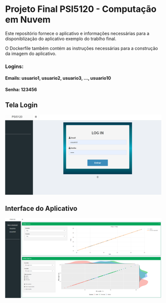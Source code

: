 
# Projeto Final PSI5120 - Computação em Nuvem

Este repositório fornece o aplicativo e informações necessárias para a disponiblização do aplicativo exemplo do trablho final.

O Dockerfile também contém as instruções necessárias para a construção da imagem do aplicativo.

### Logins: <br>
#### Emails: usuario1, usuario2, usuario3, ..., usuario10 <br>
#### Senha: 123456

## Tela Login
![LOGIN](https://github.com/wesleyloubar/TrabalhoFinalComputacaoEmNuvem/blob/main/imagens/login.PNG?raw=true)

## Interface do Aplicativo
![INTERFACE](https://github.com/wesleyloubar/TrabalhoFinalComputacaoEmNuvem/blob/main/imagens/interface.PNG?raw=true)

